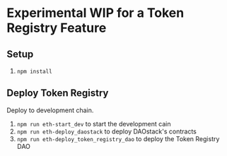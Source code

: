 # Experimental WIP for a Token Registry Feature

## Setup
1. `npm install`

## Deploy Token Registry
Deploy to development chain.

1. `npm run eth-start_dev` to start the development cain
2. `npm run eth-deploy_daostack` to deploy DAOstack's contracts
3. `npm run eth-deploy_token_registry_dao` to deploy the Token Registry DAO
